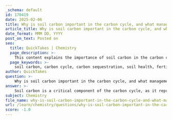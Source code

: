 ```yaml
---
_schema: default
id: 170419
date: 2025-02-06
title: Why is soil carbon important in the carbon cycle, and what management practices can enhance soil carbon storage?
article_title: Why is soil carbon important in the carbon cycle, and what management practices can enhance soil carbon storage?
date_format: MMM DD, YYYY
post_on_text: Posted on
seo:
  title: QuickTakes | Chemistry
  page_description: >-
    This content explains the importance of soil carbon in the carbon cycle and outlines management practices to enhance soil carbon storage, highlighting the benefits for climate change mitigation and soil health.
  page_keywords: >-
    soil carbon, carbon cycle, carbon sequestration, soil health, fertility, microbial activity, conservation tillage, cover cropping, organic amendments, agroforestry, reforestation, afforestation
author: QuickTakes
question: >-
    Why is soil carbon important in the carbon cycle, and what management practices can enhance soil carbon storage?
answer: >-
    Soil carbon is a critical component of the carbon cycle, as it represents a significant reservoir of carbon stored in the form of organic matter. This storage plays a vital role in maintaining soil health, fertility, and overall ecosystem functioning. Here are some key reasons why soil carbon is important in the carbon cycle:\n\n1. **Carbon Sequestration**: Soil acts as a major carbon sink, storing more carbon than the atmosphere and vegetation combined. This sequestration helps mitigate climate change by reducing the amount of carbon dioxide (CO₂) in the atmosphere.\n\n2. **Soil Health and Fertility**: Soil carbon contributes to the formation of humus, which enhances soil structure, water retention, and nutrient availability. Healthy soils rich in organic matter support plant growth and agricultural productivity.\n\n3. **Microbial Activity**: Soil carbon is a source of energy for soil microorganisms, which play a crucial role in nutrient cycling, decomposition, and organic matter breakdown. This microbial activity is essential for maintaining ecosystem health and resilience.\n\n4. **Regulation of Atmospheric Carbon Levels**: The carbon released during organic matter decomposition is a natural process that helps regulate atmospheric CO₂ levels, contributing to climate stability.\n\nTo enhance soil carbon storage, several management practices can be implemented:\n\n1. **Conservation Tillage**: Reducing or eliminating tillage helps maintain soil structure and organic matter, preventing carbon loss and promoting carbon sequestration.\n\n2. **Cover Cropping**: Planting cover crops during off-seasons protects the soil from erosion, improves soil health, and adds organic matter, which can increase soil carbon levels.\n\n3. **Organic Amendments**: Adding organic materials such as compost, manure, or biochar to the soil can enhance soil carbon storage by increasing the organic matter content.\n\n4. **Agroforestry**: Integrating trees into agricultural landscapes can improve carbon sequestration by increasing biomass and enhancing soil carbon through root systems and leaf litter.\n\n5. **Reforestation and Afforestation**: Planting trees and restoring forests can significantly enhance carbon sinks, as trees absorb CO₂ during photosynthesis and store it in their biomass and soil.\n\nBy implementing these practices, land managers can effectively increase soil carbon storage, contributing to climate change mitigation and improving soil health and ecosystem dynamics.
subject: Chemistry
file_name: why-is-soil-carbon-important-in-the-carbon-cycle-and-what-management-practices-can-enhance-soil-carbon-storage.md
url: /learn/chemistry/questions/why-is-soil-carbon-important-in-the-carbon-cycle-and-what-management-practices-can-enhance-soil-carbon-storage
score: -1.0
---
```


&nbsp;